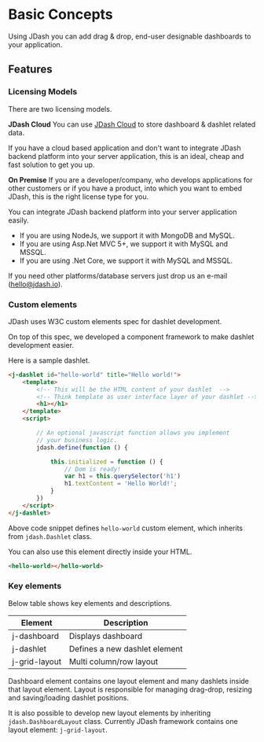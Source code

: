 # Basic Concepts

Using JDash you can add drag & drop, end-user designable dashboards to your application.

## Features

### Licensing Models

There are two licensing models.

**JDash Cloud**
You can use [JDash Cloud](https://app.jdash.io) to store dashboard & dashlet related data. 

If you have a cloud based application and don't want to integrate JDash backend platform into your server application, this is an ideal, cheap and fast solution to get you up.

**On Premise**
If you are a developer/company, who develops applications for other customers or if you have a product, into which you want to embed JDash, this is the right license type for you.

You can integrate JDash backend platform into your server application easily.

* If you are using NodeJs, we support it with MongoDB and MySQL.
* If you are using Asp.Net MVC 5+, we support it with MySQL and MSSQL.
* If you are using .Net Core, we support it with MySQL and MSSQL.

If you need other platforms/database servers just drop us an e-mail (hello@jdash.io).

### Custom elements
JDash uses W3C custom elements spec for dashlet development. 

On top of this spec, we developed a component framework to make dashlet development easier.

Here is a sample dashlet.

```html
<j-dashlet id="hello-world" title="Hello world!">
    <template>
        <!-- This will be the HTML content of your dashlet  -->
        <!-- Think template as user interface layer of your dashlet -->
        <h1></h1>
    </template>
    <script>

        // An optional javascript function allows you implement
        // your business logic.
        jdash.define(function () {

            this.initialized = function () {
                // Dom is ready!
                var h1 = this.querySelector('h1')
                h1.textContent = 'Hello World!';
            }
        })
    </script>
</j-dashlet>
```
Above code snippet defines `hello-world` custom element, which inherits from `jdash.Dashlet` class.

You can also use this element directly inside your HTML.

```html
<hello-world></hello-world>
```

### Key elements

Below table shows key elements and descriptions.

| Element       | Description                   |
| ------------- | -------------------------     |
| j-dashboard   | Displays dashboard            |
| j-dashlet     | Defines a new dashlet element |
| j-grid-layout | Multi column/row layout       |


Dashboard element contains one layout element and many dashlets inside that layout element. Layout is responsible for managing drag-drop, resizing and saving/loading dashlet positions.

It is also possible to develop new layout elements by inheriting `jdash.DashboardLayout` class. Currently JDash framework contains one layout element: `j-grid-layout`.

